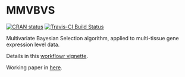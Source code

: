 # MMVBVS 

[![CRAN status](https://www.r-pkg.org/badges/version/MMVBVS)](https://cran.r-project.org/package=MMVBVS)
[![Travis-CI Build Status](https://travis-ci.com/tk382/MMVBVS.svg?branch=master)](https://travis-ci.org/tk382/MMVBVS)

Multivariate Bayesian Selection algorithm, applied to multi-tissue gene expression level data.

Details in this [workflowr vignette](https://tk382.github.io/MMVBVS).

Working paper in [here](https://github.com/tk382/MMVBVS/blob/master/workingpaper.pdf).
